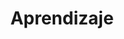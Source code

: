 ---
title: "Aprendizaje"  # Add a page title.
summary: "Recursos para la asignatura Aprendizaje y Enseñanza de las Materias de Física y Química, y de Tecnología, del Máster Universitario en Formación del Profesorado de Educación Secundaria de la UC."  # Add a page description.
type: "widget_page"  # Page type is a Widget Page
url: "recursos-fisica-quimica/formacion-profesorado/master/aprendizaje"
---